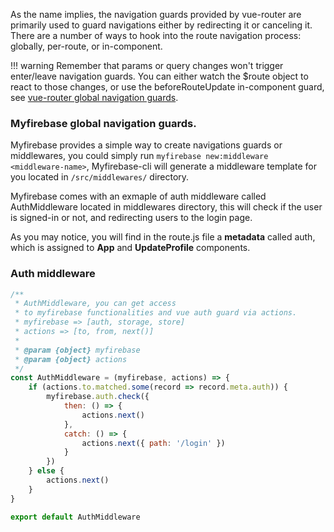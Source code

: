 
As the name implies, the navigation guards provided by vue-router are primarily used to guard navigations either by redirecting it or canceling it. There are a number of ways to hook into the route navigation process: globally, per-route, or in-component.

!!! warning
    Remember that params or query changes won't trigger enter/leave navigation guards. You can either watch the $route object to react to those changes, or use the beforeRouteUpdate in-component guard, see [vue-router global navigation guards](https://router.vuejs.org/en/advanced/navigation-guards.html).

### Myfirebase global navigation guards.

Myfirebase provides a simple way to create navigations guards or middlewares, you could simply run `myfirebase new:middleware <middleware-name>`, Myfirebase-cli will generate a middleware template for you located in `/src/middlewares/` directory.

Myfirebase comes with an exmaple of auth middleware called AuthMiddleware located in middlewares directory, this will check if the user is signed-in or not, and redirecting users to the login page.

As you may notice, you will find in the route.js file a **metadata** called auth, which is assigned to **App** and **UpdateProfile** components.

### Auth middleware

```javascript
/**
 * AuthMiddleware, you can get access
 * to myfirebase functionalities and vue auth guard via actions.
 * myfirebase => [auth, storage, store]
 * actions => [to, from, next()]
 * 
 * @param {object} myfirebase 
 * @param {object} actions 
 */
const AuthMiddleware = (myfirebase, actions) => {
    if (actions.to.matched.some(record => record.meta.auth)) {
        myfirebase.auth.check({
            then: () => {
                actions.next()
            },
            catch: () => {
                actions.next({ path: '/login' })
            }
        })
    } else {
        actions.next()
    }
}

export default AuthMiddleware
```